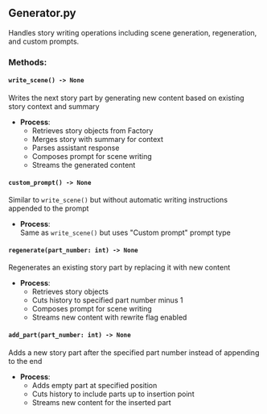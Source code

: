 ## Generator.py
Handles story writing operations including scene generation, regeneration, and custom prompts.

### Methods:

#### `write_scene() -> None`
Writes the next story part by generating new content based on existing story context and summary  

- **Process**: 
  - Retrieves story objects from Factory
  - Merges story with summary for context
  - Parses assistant response
  - Composes prompt for scene writing
  - Streams the generated content

#### `custom_prompt() -> None`
Similar to `write_scene()` but without automatic writing instructions appended to the prompt  

- **Process**:  
Same as `write_scene()` but uses "Custom prompt" prompt type

#### `regenerate(part_number: int) -> None`
Regenerates an existing story part by replacing it with new content

- **Process**:
  - Retrieves story objects
  - Cuts history to specified part number minus 1
  - Composes prompt for scene writing
  - Streams new content with rewrite flag enabled

#### `add_part(part_number: int) -> None`
Adds a new story part after the specified part number instead of appending to the end

- **Process**:
  - Adds empty part at specified position
  - Cuts history to include parts up to insertion point
  - Streams new content for the inserted part
